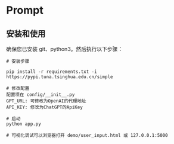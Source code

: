 
# Prompt

## 安装和使用

确保您已安装 git、python3。然后执行以下步骤：
```
# 安装步骤

pip install -r requirements.txt -i https://pypi.tuna.tsinghua.edu.cn/simple

# 修改配置
配置项在 config/__init__.py
GPT_URL: 可修改为OpenAI的代理地址
API_KEY: 修改为ChatGPT的ApiKey

# 启动
python app.py

# 可视化调试可以浏览器打开 demo/user_input.html 或 127.0.0.1:5000
```
